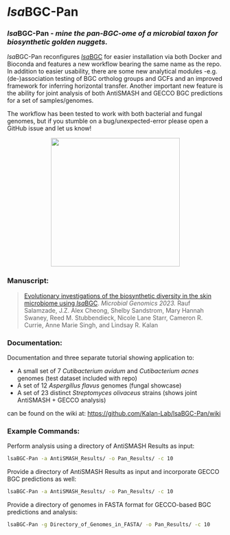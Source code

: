 # *lsa*BGC-Pan

### *lsa*BGC-Pan - *mine the pan-BGC-ome of a microbial taxon for biosynthetic golden nuggets.*

*lsa*BGC-Pan reconfigures [*lsa*BGC](https://github.com/Kalan-Lab/lsaBGC) for easier installation via both Docker and Bioconda and features a new workflow bearing the same name as the repo. In addition to easier usability, there are some new analytical modules -e.g. (de-)association testing of BGC ortholog groups and GCFs and an improved framework for inferring horizontal transfer. Another important new feature is the ability for joint analysis of both AntiSMASH and GECCO BGC predictions for a set of samples/genomes. 

The workflow has been tested to work with both bacterial and fungal genomes, but if you stumble on a bug/unexpected-error please open a GitHub issue and let us know!

<p align="center">
<img src="https://github.com/Kalan-Lab/lsaBGC-Pan/assets/4260723/3aa3426e-39d6-4d25-91a3-44be288a6ad4" width="300">
</p>

### Manuscript:

> [Evolutionary investigations of the biosynthetic diversity in the skin microbiome using *lsa*BGC](https://www.microbiologyresearch.org/content/journal/mgen/10.1099/mgen.0.000988). *Microbial Genomics 2023.* Rauf Salamzade, J.Z. Alex Cheong, Shelby Sandstrom, Mary Hannah Swaney, Reed M. Stubbendieck, Nicole Lane Starr, Cameron R. Currie, Anne Marie Singh, and Lindsay R. Kalan

### Documentation:

Documentation and three separate tutorial showing application to:

* A small set of 7 *Cutibacterium avidum* and *Cutibacterium acnes* genomes (test dataset included with repo)
* A set of 12 *Aspergillus flavus* genomes (fungal showcase)
* A set of 23 distinct *Streptomyces olivaceus* strains (shows joint AntiSMASH + GECCO analysis)

can be found on the wiki at: https://github.com/Kalan-Lab/lsaBGC-Pan/wiki

### Example Commands:

Perform analysis using a directory of AntiSMASH Results as input:

```bash
lsaBGC-Pan -a AntiSMASH_Results/ -o Pan_Results/ -c 10
```

Provide a directory of AntiSMASH Results as input and incorporate GECCO BGC predictions as well:

```bash
lsaBGC-Pan -a AntiSMASH_Results/ -o Pan_Results/ -c 10
```

Provide a directory of genomes in FASTA format for GECCO-based BGC predictions and analysis: 

```bash
lsaBGC-Pan -g Directory_of_Genomes_in_FASTA/ -o Pan_Results/ -c 10
```
